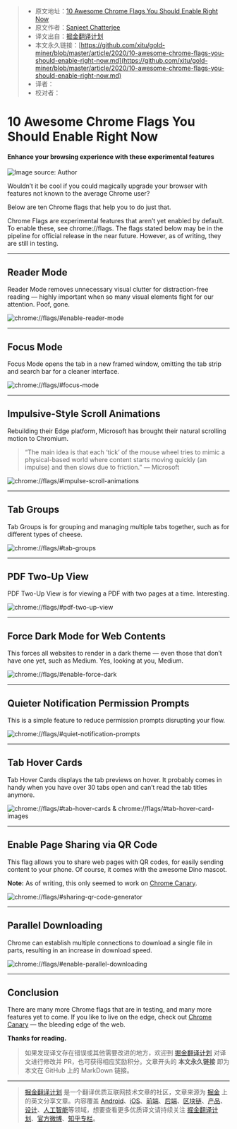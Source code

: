 > * 原文地址：[10 Awesome Chrome Flags You Should Enable Right Now](https://medium.com/better-programming/10-awesome-chrome-flags-you-should-enable-right-now-2684e4518cb5)
> * 原文作者：[Sanjeet Chatterjee](https://medium.com/@thesanjeetc)
> * 译文出自：[掘金翻译计划](https://github.com/xitu/gold-miner)
> * 本文永久链接：[https://github.com/xitu/gold-miner/blob/master/article/2020/10-awesome-chrome-flags-you-should-enable-right-now.md](https://github.com/xitu/gold-miner/blob/master/article/2020/10-awesome-chrome-flags-you-should-enable-right-now.md)
> * 译者：
> * 校对者：

# 10 Awesome Chrome Flags You Should Enable Right Now

#### Enhance your browsing experience with these experimental features

![Image source: Author](https://cdn-images-1.medium.com/max/4480/1*nnoOXTFecfO8aW0LqCaN5w.png)

Wouldn’t it be cool if you could magically upgrade your browser with features not known to the average Chrome user?

Below are ten Chrome flags that help you to do just that.

Chrome Flags are experimental features that aren’t yet enabled by default. To enable these, see chrome://flags. The flags stated below may be in the pipeline for official release in the near future. However, as of writing, they are still in testing.

---

## Reader Mode

Reader Mode removes unnecessary visual clutter for distraction-free reading — highly important when so many visual elements fight for our attention. Poof, gone.

![chrome://flags/#enable-reader-mode](https://cdn-images-1.medium.com/max/2000/0*TkZOJVvj8nX1dh9c.gif)

---

## Focus Mode

Focus Mode opens the tab in a new framed window, omitting the tab strip and search bar for a cleaner interface.

![chrome://flags/#focus-mode](https://cdn-images-1.medium.com/max/2000/0*HTBhDshB0IkpRZo5.gif)

---

## Impulsive-Style Scroll Animations

Rebuilding their Edge platform, Microsoft has brought their natural scrolling motion to Chromium.

> “The main idea is that each ‘tick’ of the mouse wheel tries to mimic a physical-based world where content starts moving quickly (an impulse) and then slows due to friction.” — Microsoft

![chrome://flags/#impulse-scroll-animations](https://cdn-images-1.medium.com/max/2000/0*mTrSM7M_NaV4CUCw.gif)

---

## Tab Groups

Tab Groups is for grouping and managing multiple tabs together, such as for different types of cheese.

![chrome://flags/#tab-groups](https://cdn-images-1.medium.com/max/2000/0*7OEk4z2uvyg8MO3f.gif)

---

## PDF Two-Up View

PDF Two-Up View is for viewing a PDF with two pages at a time. Interesting.

![chrome://flags/#pdf-two-up-view](https://cdn-images-1.medium.com/max/2000/0*ostaBsHvTlU70wbN.gif)

---

## Force Dark Mode for Web Contents

This forces all websites to render in a dark theme — even those that don’t have one yet, such as Medium. Yes, looking at you, Medium.

![chrome://flags/#enable-force-dark](https://cdn-images-1.medium.com/max/2000/0*D5u7w-98tffTZ-Ma.gif)

---

## Quieter Notification Permission Prompts

This is a simple feature to reduce permission prompts disrupting your flow.

![chrome://flags/#quiet-notification-prompts](https://cdn-images-1.medium.com/max/2000/0*vY-Jg_mSlk2hLCUs)

---

## Tab Hover Cards

Tab Hover Cards displays the tab previews on hover. It probably comes in handy when you have over 30 tabs open and can’t read the tab titles anymore.

![chrome://flags/#tab-hover-cards **&** chrome://flags/#tab-hover-card-images](https://cdn-images-1.medium.com/max/2000/0*G_0Ja03m0pykQWBS.gif)

---

## Enable Page Sharing via QR Code

This flag allows you to share web pages with QR codes, for easily sending content to your phone. Of course, it comes with the awesome Dino mascot.

**Note:** As of writing, this only seemed to work on [Chrome Canary](https://www.google.com/intl/en_uk/chrome/canary/).

![chrome://flags/#sharing-qr-code-generator](https://cdn-images-1.medium.com/max/2000/0*IzzgdVlhQKN01eqG.gif)

---

## Parallel Downloading

Chrome can establish multiple connections to download a single file in parts, resulting in an increase in download speed.

![chrome://flags/#enable-parallel-downloading](https://cdn-images-1.medium.com/max/2000/1*e1CZu3rjlntGfMW-3QE-Zg.png)

---

## Conclusion

There are many more Chrome flags that are in testing, and many more features yet to come. If you like to live on the edge, check out [Chrome Canary](https://www.google.com/chrome/canary/) — the bleeding edge of the web.

**Thanks for reading.**

> 如果发现译文存在错误或其他需要改进的地方，欢迎到 [掘金翻译计划](https://github.com/xitu/gold-miner) 对译文进行修改并 PR，也可获得相应奖励积分。文章开头的 **本文永久链接** 即为本文在 GitHub 上的 MarkDown 链接。

---

> [掘金翻译计划](https://github.com/xitu/gold-miner) 是一个翻译优质互联网技术文章的社区，文章来源为 [掘金](https://juejin.im) 上的英文分享文章。内容覆盖 [Android](https://github.com/xitu/gold-miner#android)、[iOS](https://github.com/xitu/gold-miner#ios)、[前端](https://github.com/xitu/gold-miner#前端)、[后端](https://github.com/xitu/gold-miner#后端)、[区块链](https://github.com/xitu/gold-miner#区块链)、[产品](https://github.com/xitu/gold-miner#产品)、[设计](https://github.com/xitu/gold-miner#设计)、[人工智能](https://github.com/xitu/gold-miner#人工智能)等领域，想要查看更多优质译文请持续关注 [掘金翻译计划](https://github.com/xitu/gold-miner)、[官方微博](http://weibo.com/juejinfanyi)、[知乎专栏](https://zhuanlan.zhihu.com/juejinfanyi)。
